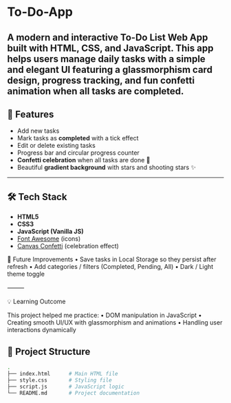 # To-Do-App

A modern and interactive To-Do List Web App built with HTML, CSS, and JavaScript.
This app helps users manage daily tasks with a simple and elegant UI featuring a glassmorphism card design, progress tracking, and fun confetti animation when all tasks are completed.
---

## 🚀 Features
- Add new tasks  
- Mark tasks as **completed** with a tick effect  
- Edit or delete existing tasks  
- Progress bar and circular progress counter  
- **Confetti celebration** when all tasks are done 🎉  
- Beautiful **gradient background** with stars and shooting stars ✨  

---

## 🛠️ Tech Stack
- **HTML5**  
- **CSS3**  
- **JavaScript (Vanilla JS)**  
- [Font Awesome](https://fontawesome.com/) (icons)  
- [Canvas Confetti](https://www.npmjs.com/package/canvas-confetti) (celebration effect)  

📌 Future Improvements
	•	Save tasks in Local Storage so they persist after refresh
	•	Add categories / filters (Completed, Pending, All)
	•	Dark / Light theme toggle

⸻

💡 Learning Outcome

This project helped me practice:
	•	DOM manipulation in JavaScript
	•	Creating smooth UI/UX with glassmorphism and animations
	•	Handling user interactions dynamically

 
## 📂 Project Structure
```bash
.
├── index.html      # Main HTML file
├── style.css       # Styling file
├── script.js       # JavaScript logic
└── README.md       # Project documentation
